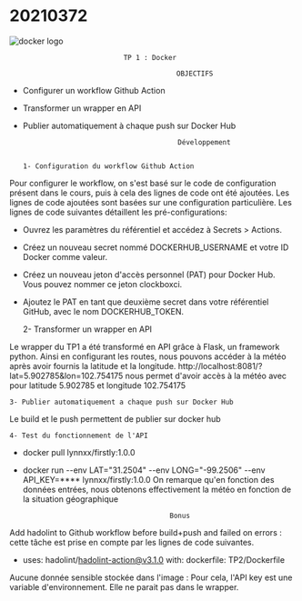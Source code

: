 # 20210372
  <img src="https://d1.awsstatic.com/acs/characters/Logos/Docker-Logo_Horizontel_279x131.b8a5c41e56b77706656d61080f6a0217a3ba356d.png" alt="docker logo" />

                                                  
                                TP 1 : Docker
    
                                             OBJECTIFS

- Configurer un workflow Github Action
- Transformer un wrapper en API
- Publier automatiquement à chaque push sur Docker Hub

                                            Développement  
                              
                              
      1- Configuration du workflow Github Action
Pour configurer le workflow, on s'est basé sur le code de configuration présent dans le cours, puis à cela des lignes de code ont été ajoutées. 
Les lignes de code ajoutées sont basées sur une configuration particulière. Les lignes de code suivantes détaillent les pré-configurations:

 - Ouvrez les paramètres du référentiel et accédez à Secrets > Actions.

 - Créez un nouveau secret nommé DOCKERHUB_USERNAME et votre ID Docker comme valeur.

 - Créez un nouveau jeton d'accès personnel (PAT) pour Docker Hub. Vous pouvez nommer ce jeton clockboxci.

 - Ajoutez le PAT en tant que deuxième secret dans votre référentiel GitHub, avec le nom DOCKERHUB_TOKEN.  
  
 
    2- Transformer un wrapper en API

Le wrapper du TP1 a été transformé en API grâce à Flask, un framework python. Ainsi en configurant les routes, nous pouvons accéder à la météo après avoir fournis la latitude et la longitude.
      http://localhost:8081/?lat=5.902785&lon=102.754175 nous permet d'avoir accès à la météo avec pour latitude 5.902785 et longitude 102.754175 


    3- Publier automatiquement a chaque push sur Docker Hub
Le build et le push permettent de publier sur docker hub


    4- Test du fonctionnement de l'API
  - docker pull lynnxx/firstly:1.0.0 
  - docker run --env LAT="31.2504" --env LONG="-99.2506" --env API_KEY=**** lynnxx/firstly:1.0.0
On remarque qu'en fonction des données entrées, nous obtenons effectivement la météo en fonction de la situation géographique


                                            Bonus

Add hadolint to Github workflow before build+push and failed on errors : cette tâche est prise en compte par les lignes de code suivantes.
- uses: hadolint/hadolint-action@v3.1.0
       with:
         dockerfile: TP2/Dockerfile

Aucune donnée sensible stockée dans l'image : Pour cela, l'API key est une variable d'environnement. Elle ne parait pas dans le wrapper.

